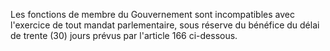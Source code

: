 Les fonctions de membre du Gouvernement sont incompatibles avec l'exercice de tout mandat parlementaire, sous réserve du bénéfice du délai de trente (30) jours prévus par l'article 166 ci-dessous.